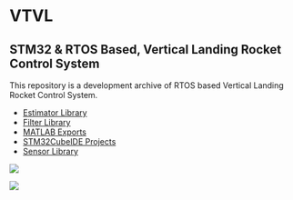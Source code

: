 # VTVL

## STM32 &amp; RTOS Based, Vertical Landing Rocket Control System

This repository is a development archive of RTOS based Vertical Landing Rocket Control System. 

*  [Estimator Library](https://github.com/ibrahimcahit/VTVL/tree/main/Estimator%20Library)
*  [Filter Library](https://github.com/ibrahimcahit/VTVL/tree/main/Filter%20Library)
*  [MATLAB Exports](https://github.com/ibrahimcahit/VTVL/tree/main/MATLAB%20Exports)
*  [STM32CubeIDE Projects](https://github.com/ibrahimcahit/VTVL/tree/main/STM32CubeIDE%20Projects)
*  [Sensor Library](https://github.com/ibrahimcahit/VTVL/tree/main/Sensor%20Library)

![](https://media.wired.com/photos/5a7cb68fa2d3835392e1b469/4:3/w_2133,h_1600,c_limit/spacexrocketreturn.jpg)

![](https://github.com/ibrahimcahit/VTVL/blob/main/Misc/test_hardware.jpg)